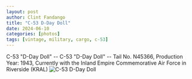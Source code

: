 ```yaml
---
layout: post
author: Clint Fandango
title: "C-53 D-Day Doll"
date: 2024-06-10
categories: [photos]
tags: [vintage, military, cargo, c-53]
---
```

C-53 "D-Day Doll" -- C-53 "D-Day Doll" -- Tail No. N45366, Production Year: 1943, Currently with the Inland Empire Commemorative Air Force in Riverside (KRAL)
![C-53 D-Day Doll](/assets/images/c53_dday_doll.png)
